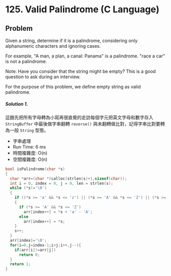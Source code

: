 #  125. Valid Palindrome (C Language)

## Problem


Given a string, determine if it is a palindrome, considering only alphanumeric characters and ignoring cases.

For example,
"A man, a plan, a canal: Panama" is a palindrome.
"race a car" is not a palindrome.

Note:
Have you consider that the string might be empty? This is a good question to ask during an interview.

For the purpose of this problem, we define empty string as valid palindrome.

##### Solution 1.

這題先把所有字母轉為小寫再很直覺的走訪每個字元把英文字母和數字存入 `StringBuffer` 中最後做字串翻轉 `reverse()` 與未翻轉做比對，記得字串比對要轉為一般 `String` 型態。

- 字串處理
- Run Time: 6 ms
- 時間複雜度: O(n)
- 空間複雜度: O(n)

```c
bool isPalindrome(char *s)
{
  char *arr=(char *)calloc(strlen(s)+1,sizeof(char));
  int i = 0, index = 0, j = 0, len = strlen(s);
  while (*s!='\0')
  {
    if ((*s >= 'a' && *s <= 'z') || (*s >= 'A' && *s <= 'Z') || (*s >= '0' && *s <= '9'))
    {
      if (*s >= 'A' && *s <= 'Z')
        arr[index++] = *s + 'a' - 'A';
      else
        arr[index++] = *s;
    }
    s++;
  }
  arr[index]='\0';
  for(i=0,j=index-1;i<j;i++,j--){
    if(arr[i]!=arr[j])
      return 0;
  }
  return 1;
}
```
